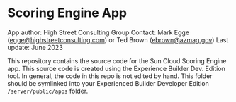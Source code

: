 # Scoring Engine App

App author: High Street Consulting Group
Contact: Mark Egge (egge@highstreetconsulting.com) or Ted Brown (ebrown@azmag.gov)
Last update: June 2023

This repository contains the source code for the Sun Cloud Scoring Engine app. This source code is created using the Experience Builder Dev. Edition tool. In general, the code in this repo is not edited by hand. This folder should be symlinked into your Experienced Builder Developer Edition `/server/public/apps` folder.
